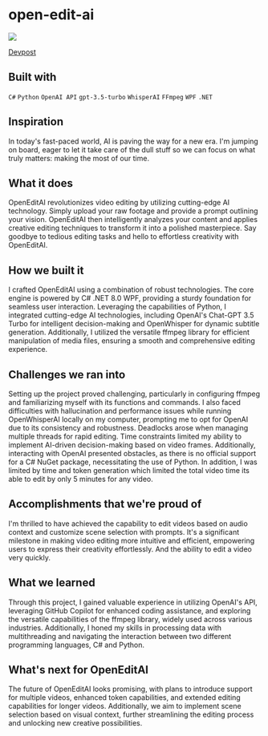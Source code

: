 # open-edit-ai

![](https://github.com/josh-truong/open-edit-ai/blob/main/demo.png)

[Devpost](https://devpost.com/software/openeditai)

## Built with
`C#` `Python` `OpenAI API` `gpt-3.5-turbo` `WhisperAI` `FFmpeg` `WPF` `.NET`

## Inspiration
In today's fast-paced world, AI is paving the way for a new era. I'm jumping on board, eager to let it take care of the dull stuff so we can focus on what truly matters: making the most of our time.

## What it does
OpenEditAI revolutionizes video editing by utilizing cutting-edge AI technology. Simply upload your raw footage and provide a prompt outlining your vision. OpenEditAI then intelligently analyzes your content and applies creative editing techniques to transform it into a polished masterpiece. Say goodbye to tedious editing tasks and hello to effortless creativity with OpenEditAI.

## How we built it
I crafted OpenEditAI using a combination of robust technologies. The core engine is powered by C# .NET 8.0 WPF, providing a sturdy foundation for seamless user interaction. Leveraging the capabilities of Python, I integrated cutting-edge AI technologies, including OpenAI's Chat-GPT 3.5 Turbo for intelligent decision-making and OpenWhisper for dynamic subtitle generation. Additionally, I utilized the versatile ffmpeg library for efficient manipulation of media files, ensuring a smooth and comprehensive editing experience. 

## Challenges we ran into
Setting up the project proved challenging, particularly in configuring ffmpeg and familiarizing myself with its functions and commands. I also faced difficulties with hallucination and performance issues while running OpenWhisperAI locally on my computer, prompting me to opt for OpenAI due to its consistency and robustness. Deadlocks arose when managing multiple threads for rapid editing. Time constraints limited my ability to implement AI-driven decision-making based on video frames. Additionally, interacting with OpenAI presented obstacles, as there is no official support for a C# NuGet package, necessitating the use of Python. In addition, I was limited by time and token generation which limited the total video time its able to edit by only 5 minutes for any video.

## Accomplishments that we're proud of
I'm thrilled to have achieved the capability to edit videos based on audio context and customize scene selection with prompts. It's a significant milestone in making video editing more intuitive and efficient, empowering users to express their creativity effortlessly. And the ability to edit a video very quickly.

## What we learned
Through this project, I gained valuable experience in utilizing OpenAI's API, leveraging GitHub Copilot for enhanced coding assistance, and exploring the versatile capabilities of the ffmpeg library, widely used across various industries. Additionally, I honed my skills in processing data with multithreading and navigating the interaction between two different programming languages, C# and Python.

## What's next for OpenEditAI
The future of OpenEditAI looks promising, with plans to introduce support for multiple videos, enhanced token capabilities, and extended editing capabilities for longer videos. Additionally, we aim to implement scene selection based on visual context, further streamlining the editing process and unlocking new creative possibilities.
